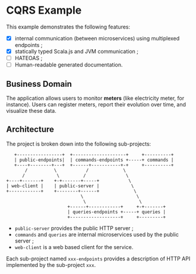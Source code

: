 # CQRS Example

This example demonstrates the following features:

 - [x] internal communication (between microservices) using multiplexed
       endpoints ;
 - [x] statically typed Scala.js and JVM communication ;
 - [ ] HATEOAS ;
 - [ ] Human-readable generated documentation.

## Business Domain

The application allows users to monitor **meters** (like electricity meter, for instance). Users can register
meters, report their evolution over time, and visualize these data.

## Architecture

The project is broken down into the following sub-projects:

       +-----------------+  +--------------------+     +----------+
       | public-endpoints|  | commands-endpoints +-----+ commands |
       +----+--------+---+  +------+-----------+-+     +----------+
           /          \           /             \
          /            \         /               \
    +----+-------+    +-+-------+-----+           \
    | web-client |    | public-server |            \
    +------------+    +--------+------+             \
                                \                    \
                                 \                    \
                           +------+------------+     +-+-------+
                           | queries-endpoints +-----+ queries |
                           +-------------------+     +---------+


- `public-server` provides the public HTTP server ;
- `commands` and `queries` are internal microservices used by the public
  server ;
- `web-client` is a web based client for the service.

Each sub-project named `xxx-endpoints` provides a description of HTTP API
implemented by the sub-project `xxx`.